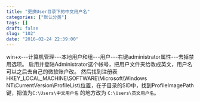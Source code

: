 ```yaml
---
title: "更换User目录下的中文用户名"
categories: ["默认分类"]
tags: []
draft: false
slug: "102"
date: "2016-02-24 22:39:00"
---
```


win+x---计算机管理---本地用户和组---用户---右键administrator属性---去掉禁用选项。
启用并登陆Administrator这个帐号，把用户文件夹给改成英文，用户名可以之后去自己的微软账户改。
然后找到注册表HKEY_LOCAL_MACHINE\SOFTWARE\Microsoft\Windows NT\CurrentVersion\ProfileList\位置，在子目录的SID中，找到ProfileImagePath键，把值为`C:\Users\中文用户名` 的地方改为 `C:\Users\英文用户名`。
